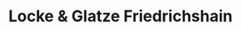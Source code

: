 ---
title: "Locke & Glatze Friedrichshain"
url: /berlin/locke-und-glatze-friedrichshain/
shop: Friseur
---